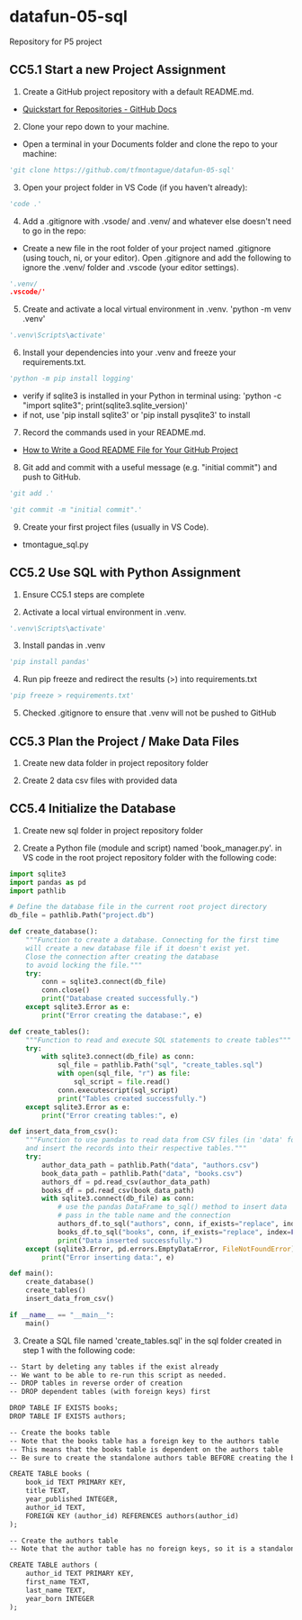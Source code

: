 # datafun-05-sql
Repository for P5 project

## CC5.1 Start a new Project Assignment
1. Create a GitHub project repository with a default README.md.
 - [Quickstart for Repositories - GitHub Docs](https://docs.github.com/en/repositories/creating-and-managing-repositories/quickstart-for-repositories)

2. Clone your repo down to your machine.
 -  Open a terminal in your Documents folder and clone the repo to your machine: 
 ```python
 'git clone https://github.com/tfmontague/datafun-05-sql'
 ```

3. Open your project folder in VS Code (if you haven't already): 
```python
'code .'
```

4. Add a .gitignore with .vsode/ and .venv/ and whatever else doesn't need to go in the repo:
 - Create a new file in the root folder of your project named .gitignore (using touch, ni, or your editor). Open .gitignore and add the following to ignore the .venv/ folder and .vscode (your editor settings).
```python
'.venv/
.vscode/'
```

5. Create and activate a local virtual environment in .venv.
'python -m venv .venv'
```python
'.venv\Scripts\activate'
```

6. Install your dependencies into your .venv and freeze your requirements.txt.
```python
'python -m pip install logging'
```
 - verify if sqlite3 is installed in your Python in terminal using: 'python -c "import sqlite3"; print(sqlite3.sqlite_version)'
 - if not, use  'pip install sqlite3' or 'pip install pysqlite3' to install

7. Record the commands used in your README.md.
 - [How to Write a Good README File for Your GitHub Project](https://www.freecodecamp.org/news/how-to-write-a-good-readme-file)

8. Git add and commit with a useful message (e.g. "initial commit") and push to GitHub.
```python
'git add .'
```
```python
'git commit -m "initial commit".'
```

9. Create your first project files (usually in VS Code).
- tmontague_sql.py

## CC5.2 Use SQL with Python Assignment
1. Ensure CC5.1 steps are complete

2. Activate a local virtual environment in .venv.
```python
'.venv\Scripts\activate'
```

3. Install pandas in .venv
```python
'pip install pandas'
```

4. Run pip freeze and redirect the results (>) into requirements.txt
```python
'pip freeze > requirements.txt'
```

5. Checked .gitignore to ensure that .venv will not be pushed to GitHub


## CC5.3 Plan the Project / Make Data Files
1. Create new data folder in project repository folder

2. Create 2 data csv files with provided data


## CC5.4 Initialize the Database
1. Create new sql folder in project repository folder

2. Create a Python file (module and script) named 'book_manager.py'. in VS code in the root project repository folder with the following code:

```python
import sqlite3
import pandas as pd
import pathlib

# Define the database file in the current root project directory
db_file = pathlib.Path("project.db")

def create_database():
    """Function to create a database. Connecting for the first time
    will create a new database file if it doesn't exist yet.
    Close the connection after creating the database
    to avoid locking the file."""
    try:
        conn = sqlite3.connect(db_file)
        conn.close()
        print("Database created successfully.")
    except sqlite3.Error as e:
        print("Error creating the database:", e)

def create_tables():
    """Function to read and execute SQL statements to create tables"""
    try:
        with sqlite3.connect(db_file) as conn:
            sql_file = pathlib.Path("sql", "create_tables.sql")
            with open(sql_file, "r") as file:
                sql_script = file.read()
            conn.executescript(sql_script)
            print("Tables created successfully.")
    except sqlite3.Error as e:
        print("Error creating tables:", e)

def insert_data_from_csv():
    """Function to use pandas to read data from CSV files (in 'data' folder)
    and insert the records into their respective tables."""
    try:
        author_data_path = pathlib.Path("data", "authors.csv")
        book_data_path = pathlib.Path("data", "books.csv")
        authors_df = pd.read_csv(author_data_path)
        books_df = pd.read_csv(book_data_path)
        with sqlite3.connect(db_file) as conn:
            # use the pandas DataFrame to_sql() method to insert data
            # pass in the table name and the connection
            authors_df.to_sql("authors", conn, if_exists="replace", index=False)
            books_df.to_sql("books", conn, if_exists="replace", index=False)
            print("Data inserted successfully.")
    except (sqlite3.Error, pd.errors.EmptyDataError, FileNotFoundError) as e:
        print("Error inserting data:", e)

def main():
    create_database()
    create_tables()
    insert_data_from_csv()

if __name__ == "__main__":
    main()
```

3. Create a SQL file named 'create_tables.sql' in the sql folder created in step 1 with the following code:

```markdown
-- Start by deleting any tables if the exist already
-- We want to be able to re-run this script as needed.
-- DROP tables in reverse order of creation 
-- DROP dependent tables (with foreign keys) first

DROP TABLE IF EXISTS books;
DROP TABLE IF EXISTS authors;

-- Create the books table
-- Note that the books table has a foreign key to the authors table
-- This means that the books table is dependent on the authors table
-- Be sure to create the standalone authors table BEFORE creating the books table.

CREATE TABLE books (
    book_id TEXT PRIMARY KEY,
    title TEXT,
    year_published INTEGER,
    author_id TEXT,
    FOREIGN KEY (author_id) REFERENCES authors(author_id)
);

-- Create the authors table 
-- Note that the author table has no foreign keys, so it is a standalone table

CREATE TABLE authors (
    author_id TEXT PRIMARY KEY,
    first_name TEXT,
    last_name TEXT,
    year_born INTEGER
);
```